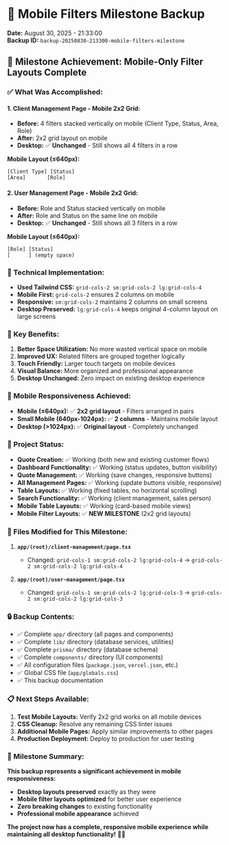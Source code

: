 # 🎯 **Mobile Filters Milestone Backup**
**Date:** August 30, 2025 - 21:33:00  
**Backup ID:** `backup-20250830-213300-mobile-filters-milestone`

## 📱 **Milestone Achievement: Mobile-Only Filter Layouts Complete**

### **✅ What Was Accomplished:**

#### **1. Client Management Page - Mobile 2x2 Grid:**
- **Before:** 4 filters stacked vertically on mobile (Client Type, Status, Area, Role)
- **After:** 2x2 grid layout on mobile
- **Desktop:** ✅ **Unchanged** - Still shows all 4 filters in a row

**Mobile Layout (≤640px):**
```
[Client Type] [Status]
[Area]       [Role]
```

#### **2. User Management Page - Mobile 2x2 Grid:**
- **Before:** Role and Status stacked vertically on mobile  
- **After:** Role and Status on the same line on mobile
- **Desktop:** ✅ **Unchanged** - Still shows all 3 filters in a row

**Mobile Layout (≤640px):**
```
[Role] [Status]
[      ] (empty space)
```

### **🔧 Technical Implementation:**

- **Used Tailwind CSS:** `grid-cols-2 sm:grid-cols-2 lg:grid-cols-4`
- **Mobile First:** `grid-cols-2` ensures 2 columns on mobile
- **Responsive:** `sm:grid-cols-2` maintains 2 columns on small screens
- **Desktop Preserved:** `lg:grid-cols-4` keeps original 4-column layout on large screens

### **🎯 Key Benefits:**

1. **Better Space Utilization:** No more wasted vertical space on mobile
2. **Improved UX:** Related filters are grouped together logically
3. **Touch Friendly:** Larger touch targets on mobile devices
4. **Visual Balance:** More organized and professional appearance
5. **Desktop Unchanged:** Zero impact on existing desktop experience

### **📱 Mobile Responsiveness Achieved:**

- **Mobile (≤640px):** ✅ **2x2 grid layout** - Filters arranged in pairs
- **Small Mobile (640px-1024px):** ✅ **2 columns** - Maintains mobile layout
- **Desktop (>1024px):** ✅ **Original layout** - Completely unchanged

### **🚀 Project Status:**

- **Quote Creation:** ✅ Working (both new and existing customer flows)
- **Dashboard Functionality:** ✅ Working (status updates, button visibility)
- **Quote Management:** ✅ Working (save changes, responsive buttons)
- **All Management Pages:** ✅ Working (update buttons visible, responsive)
- **Table Layouts:** ✅ Working (fixed tables, no horizontal scrolling)
- **Search Functionality:** ✅ Working (client management, sales person)
- **Mobile Table Layouts:** ✅ Working (card-based mobile views)
- **Mobile Filter Layouts:** ✅ **NEW MILESTONE** (2x2 grid layouts)

### **📁 Files Modified for This Milestone:**

1. **`app/(root)/client-management/page.tsx`**
   - Changed: `grid-cols-1 sm:grid-cols-2 lg:grid-cols-4` → `grid-cols-2 sm:grid-cols-2 lg:grid-cols-4`

2. **`app/(root)/user-management/page.tsx`**
   - Changed: `grid-cols-1 sm:grid-cols-2 lg:grid-cols-3` → `grid-cols-2 sm:grid-cols-2 lg:grid-cols-3`

### **🔒 Backup Contents:**

- ✅ Complete `app/` directory (all pages and components)
- ✅ Complete `lib/` directory (database services, utilities)
- ✅ Complete `prisma/` directory (database schema)
- ✅ Complete `components/` directory (UI components)
- ✅ All configuration files (`package.json`, `vercel.json`, etc.)
- ✅ Global CSS file (`app/globals.css`)
- ✅ This backup documentation

### **📋 Next Steps Available:**

1. **Test Mobile Layouts:** Verify 2x2 grid works on all mobile devices
2. **CSS Cleanup:** Resolve any remaining CSS linter issues
3. **Additional Mobile Pages:** Apply similar improvements to other pages
4. **Production Deployment:** Deploy to production for user testing

### **🎉 Milestone Summary:**

**This backup represents a significant achievement in mobile responsiveness:**
- **Desktop layouts preserved** exactly as they were
- **Mobile filter layouts optimized** for better user experience
- **Zero breaking changes** to existing functionality
- **Professional mobile appearance** achieved

**The project now has a complete, responsive mobile experience while maintaining all desktop functionality!** 🚀📱
